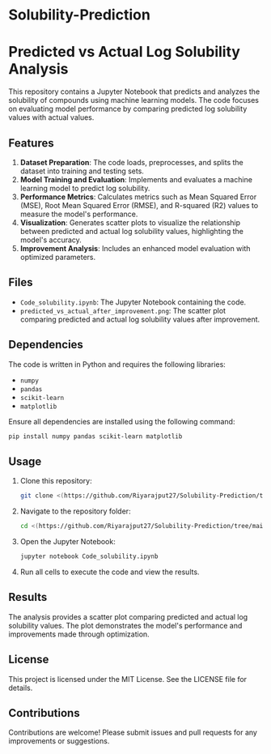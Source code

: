 # Solubility-Prediction
# Predicted vs Actual Log Solubility Analysis

This repository contains a Jupyter Notebook that predicts and analyzes the solubility of compounds using machine learning models. The code focuses on evaluating model performance by comparing predicted log solubility values with actual values.

## Features

1. **Dataset Preparation**: The code loads, preprocesses, and splits the dataset into training and testing sets.
2. **Model Training and Evaluation**: Implements and evaluates a machine learning model to predict log solubility.
3. **Performance Metrics**: Calculates metrics such as Mean Squared Error (MSE), Root Mean Squared Error (RMSE), and R-squared (R2) values to measure the model's performance.
4. **Visualization**: Generates scatter plots to visualize the relationship between predicted and actual log solubility values, highlighting the model's accuracy.
5. **Improvement Analysis**: Includes an enhanced model evaluation with optimized parameters.

## Files

- `Code_solubility.ipynb`: The Jupyter Notebook containing the code.
- `predicted_vs_actual_after_improvement.png`: The scatter plot comparing predicted and actual log solubility values after improvement.

## Dependencies

The code is written in Python and requires the following libraries:

- `numpy`
- `pandas`
- `scikit-learn`
- `matplotlib`

Ensure all dependencies are installed using the following command:

```bash
pip install numpy pandas scikit-learn matplotlib
```

## Usage

1. Clone this repository:

   ```bash
   git clone <(https://github.com/Riyarajput27/Solubility-Prediction/tree/main)>
   ```

2. Navigate to the repository folder:

   ```bash
   cd <(https://github.com/Riyarajput27/Solubility-Prediction/tree/main)>
   ```

3. Open the Jupyter Notebook:

   ```bash
   jupyter notebook Code_solubility.ipynb
   ```

4. Run all cells to execute the code and view the results.

## Results

The analysis provides a scatter plot comparing predicted and actual log solubility values. The plot demonstrates the model's performance and improvements made through optimization.

## License

This project is licensed under the MIT License. See the LICENSE file for details.

## Contributions

Contributions are welcome! Please submit issues and pull requests for any improvements or suggestions.

